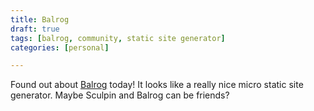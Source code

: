 ```yaml
---
title: Balrog
draft: true
tags: [balrog, community, static site generator]
categories: [personal]

---
```

Found out about [Balrog](http://github.com/igorw/balrog) today! It looks
like a really nice micro static site generator. Maybe Sculpin and Balrog
can be friends?
